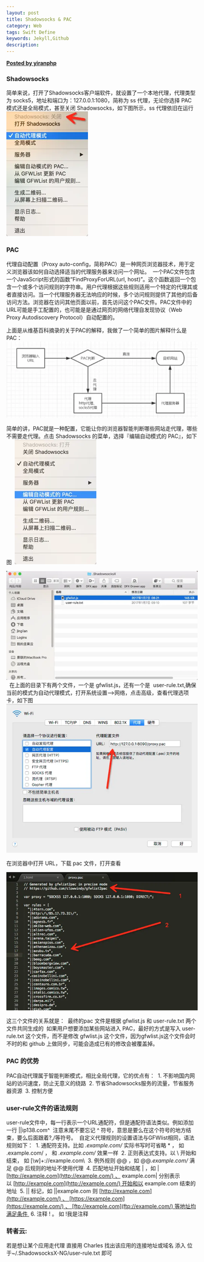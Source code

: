 ```yaml
---  
layout: post
title: Shadowsocks & PAC
category: Web
tags: Swift Define
keywords: Jekyll,Github
description: 
---  
```


__[Posted by yiranphp](https://www.zybuluo.com/yiranphp/note/632963")__


### Shadowsocks  

简单来说，打开了Shadowsocks客户端软件，就设置了一个本地代理，代理类型为 socks5，地址和端口为：127.0.0.1:1080，简称为 ss 代理，无论你选择 PAC 模式还是全局模式，甚至关闭 Shadowsocks，如下图所示，ss 代理依旧在运行  
![image_1b6h1h4pt1bkbu0214qf1nmqhq9.png-76.6kB](/assets/postAssets/2017/image_1b6h1h4pt1bkbu0214qf1nmqhq9.webp)
  
### PAC  

代理自动配置（Proxy auto-config，简称PAC）是一种网页浏览器技术，用于定义浏览器该如何自动选择适当的代理服务器来访问一个网址。 
一个PAC文件包含一个JavaScript形式的函数“FindProxyForURL(url, host)”。这个函数返回一个包含一个或多个访问规则的字符串。用户代理根据这些规则适用一个特定的代理其或者直接访问。当一个代理服务器无法响应的时候，多个访问规则提供了其他的后备访问方法。浏览器在访问其他页面以前，首先访问这个PAC文件。PAC文件中的URL可能是手工配置的，也可能是是通过网页的网络代理自发现协议（Web Proxy Autodiscovery Protocol）自动配置的。

上面是从维基百科摘录的关于PAC的解释，我做了一个简单的图片解释什么是PAC：  
![此处输入图片的描述](/assets/postAssets/2017/yEvu2aF.webp)

简单的讲，PAC就是一种配置，它能让你的浏览器智能判断哪些网站走代理，哪些不需要走代理。点击 Shadowsocks 的菜单，选择『编辑自动模式的 PAC』，如下图  
![image_1b6h31qvt1hr0rco1nh941i1nkq1h.png-66.5kB](/assets/postAssets/2017/image_1b6h31qvt1hr0rco1nh941i1nkq1h.webp)
  
![image_1b6h2oer5pre1jbrjtr1oqf18ie14.png-106kB](/assets/postAssets/2017/image_1b6h2oer5pre1jbrjtr1oqf18ie14.webp) 
在上面的目录下有两个文件，一个是 gfwlist.js，还有一个是 
user-rule.txt,确保当前的模式为自动代理模式，打开系统设置-->网络，点击高级，查看代理选项卡，如下图  
![image_1b6h39qi71mb45mo74v1j4ql3p1u.png-108.1kB](/assets/postAssets/2017/image_1b6h39qi71mb45mo74v1j4ql3p1u.webp)

在浏览器中打开 URL，下载 pac 文件，打开查看  

![image_1b6h3g4sjeopq2l8m81fl41j082b.png-96kB](/assets/postAssets/2017/image_1b6h3g4sjeopq2l8m81fl41j082b.webp)

这三个文件的关系就是： 
最终的pac 文件是根据 gfwlist.js 和 user-rule.txt 两个文件共同生成的 
如果用户想要添加某些网站进入 PAC，最好的方式是写入 user-rule.txt 这个文件，而不是修改 gfwlist.js 这个文件，因为gfwlist.js这个文件会时不时的和 github 上做同步，可能会造成已有的修改会被覆盖掉。

### PAC 的优势

PAC自动代理属于智能判断模式，相比全局代理，它的优点有： 
1\. 不影响国内网站的访问速度，防止无意义的绕路 
2\. 节省Shadowsocks服务的流量，节省服务器资源 
3\. 控制方便

### user-rule文件的语法规则

user-rule文件中，每一行表示一个URL通配符，但是通配符语法类似。例如添加一行 ||ip138.com^ 
注意末尾不要忘记 ^ 符号，意思是要么在这个符号的地方结束，要么后面跟着?,/等符号。 
自定义代理规则的设置语法与GFWlist相同，语法规则如下： 
1\. 通配符支持。比如 *.example.com/* 实际书写时可省略 * ， 如 .example.com/ ， 和 *.example.com/* 效果一样 
2\. 正则表达式支持。以 \ 开始和结束， 如 [\w]+:\/\/example.com\ 
3\. 例外规则 @@ ，如 @@*.example.com/* 满足 @@ 后规则的地址不使用代理 
4\. 匹配地址开始和结尾 | ，如 |[http://example.com](http://example.com/) 、 example.com| 分别表示以 [http://example.com](http://example.com/) 开始和以 example.com 结束的地址 
5\. || 标记，如 ||example.com 则 [http://example.com](http://example.com/) 、 [https://example.com](https://example.com/) 、 [ftp://example.com](ftp://example.com/) 等地址均满足条件 
6\. 注释 ! 。 如 !我是注释


### 转者云:  

若是想让某个应用走代理 直接用 Charles 找出该应用的连接地址或域名 添入 位于~/.ShadowsocksX-NG/user-rule.txt 即可


